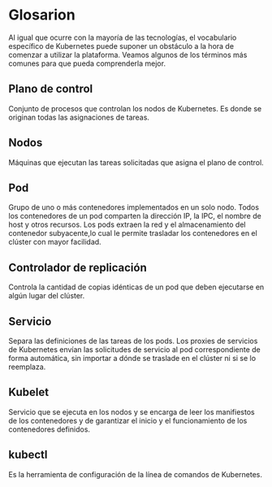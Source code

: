 # Glosarion

Al igual que ocurre con la mayoría de las tecnologías, el vocabulario
específico de Kubernetes puede suponer un obstáculo a la hora de comenzar
a utilizar la plataforma. Veamos algunos de los términos más comunes para
que pueda comprenderla mejor.

## Plano de control

Conjunto de procesos que controlan los nodos de Kubernetes. Es donde se
originan todas las asignaciones de tareas.

## Nodos

Máquinas que ejecutan las tareas solicitadas que asigna el plano de control.

## Pod

Grupo de uno o más contenedores implementados en un solo nodo. Todos los
contenedores de un pod comparten la dirección IP, la IPC, el nombre de host y
otros recursos. Los pods extraen la red y el almacenamiento del contenedor
subyacente,lo cual le permite trasladar los contenedores en el clúster con mayor
facilidad.

## Controlador de replicación

Controla la cantidad de copias idénticas de un pod que deben ejecutarse en algún lugar del clúster.

## Servicio

Separa las definiciones de las tareas de los pods. Los proxies de servicios de
Kubernetes envían las solicitudes de servicio al pod correspondiente de forma automática, sin importar a dónde se traslade en el clúster ni si se lo reemplaza.

## Kubelet

Servicio que se ejecuta en los nodos y se encarga de leer los manifiestos de los
contenedores y de garantizar el inicio y el funcionamiento de los contenedores
definidos.

## kubectl

Es la herramienta de configuración de la línea de comandos de Kubernetes.
